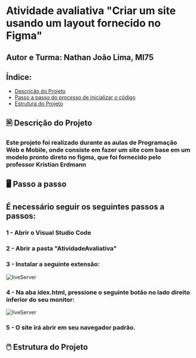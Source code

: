 # Atividade avaliativa "Criar um site usando um layout fornecido no Figma"

## Autor e Turma: Nathan João Lima, MI75

## Índice:
- <a href="#Descrição">Descrição do Projeto</a>
- <a href="#Passo a passo">Passo a passo do processo de inicializar o código </a>
- <a href="#Estrutura">Estrutura do Projeto</a>

## 🖹 Descrição do Projeto

### Este projeto foi realizado durante as aulas de Programação Web e Mobile, onde consiste em fazer um site com base em um modelo pronto direto no figma, que foi fornecido pelo professor Kristian Erdmann

## 🖥️ Passo a passo

## É necessário seguir os seguintes passos a passos:
### 1 - Abrir o Visual Studio Code 
### 2 - Abrir a pasta "AtividadeAvaliativa"
### 3 - Instalar a seguinte extensão:
![liveServer](</images/liveServer.png>)
### 4 - Na aba idex.html, pressione o seguinte botão no lado direito inferior do seu monitor:
![liveServer](</images/goLive.png>)
### 5 - O site irá abrir em seu navegador padrão.

## 🖱️ Estrutura do Projeto


